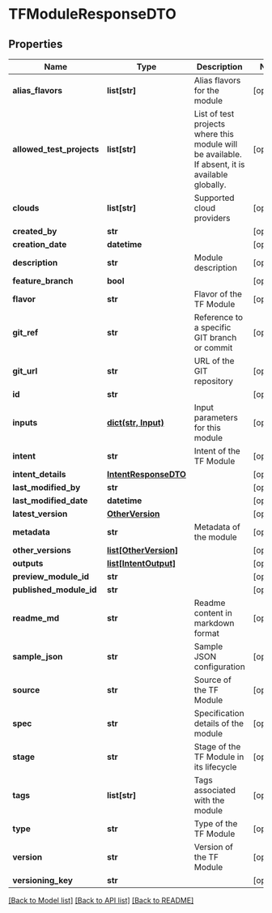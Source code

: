 # TFModuleResponseDTO

## Properties
Name | Type | Description | Notes
------------ | ------------- | ------------- | -------------
**alias_flavors** | **list[str]** | Alias flavors for the module | [optional] 
**allowed_test_projects** | **list[str]** | List of test projects where this module will be available. If absent, it is available globally. | [optional] 
**clouds** | **list[str]** | Supported cloud providers | [optional] 
**created_by** | **str** |  | [optional] 
**creation_date** | **datetime** |  | [optional] 
**description** | **str** | Module description | [optional] 
**feature_branch** | **bool** |  | [optional] 
**flavor** | **str** | Flavor of the TF Module | [optional] 
**git_ref** | **str** | Reference to a specific GIT branch or commit | [optional] 
**git_url** | **str** | URL of the GIT repository | [optional] 
**id** | **str** |  | [optional] 
**inputs** | [**dict(str, Input)**](Input.md) | Input parameters for this module | [optional] 
**intent** | **str** | Intent of the TF Module | [optional] 
**intent_details** | [**IntentResponseDTO**](IntentResponseDTO.md) |  | [optional] 
**last_modified_by** | **str** |  | [optional] 
**last_modified_date** | **datetime** |  | [optional] 
**latest_version** | [**OtherVersion**](OtherVersion.md) |  | [optional] 
**metadata** | **str** | Metadata of the module | [optional] 
**other_versions** | [**list[OtherVersion]**](OtherVersion.md) |  | [optional] 
**outputs** | [**list[IntentOutput]**](IntentOutput.md) |  | [optional] 
**preview_module_id** | **str** |  | [optional] 
**published_module_id** | **str** |  | [optional] 
**readme_md** | **str** | Readme content in markdown format | [optional] 
**sample_json** | **str** | Sample JSON configuration | [optional] 
**source** | **str** | Source of the TF Module | [optional] 
**spec** | **str** | Specification details of the module | [optional] 
**stage** | **str** | Stage of the TF Module in its lifecycle | [optional] 
**tags** | **list[str]** | Tags associated with the module | [optional] 
**type** | **str** | Type of the TF Module | [optional] 
**version** | **str** | Version of the TF Module | [optional] 
**versioning_key** | **str** |  | [optional] 

[[Back to Model list]](../README.md#documentation-for-models) [[Back to API list]](../README.md#documentation-for-api-endpoints) [[Back to README]](../README.md)


